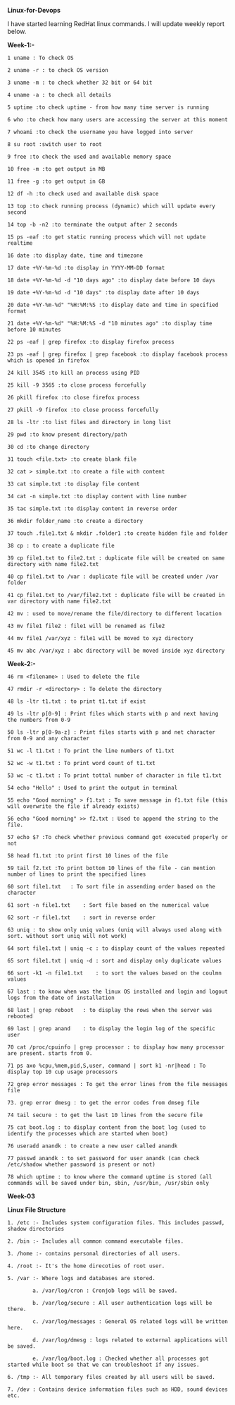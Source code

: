 **Linux-for-Devops**

I have started learning RedHat linux commands. I will update weekly report below.

**Week-1:-**

    1 uname : To check OS

    2 uname -r : to check OS version

    3 uname -m : to check whether 32 bit or 64 bit

    4 uname -a : to check all details

    5 uptime :to check uptime - from how many time server is running

    6 who :to check how many users are accessing the server at this moment

    7 whoami :to check the username you have logged into server

    8 su root :switch user to root

    9 free :to check the used and available memory space

    10 free -m :to get output in MB

    11 free -g :to get output in GB

    12 df -h :to check used and available disk space

    13 top :to check running process (dynamic) which will update every second

    14 top -b -n2 :to terminate the output after 2 seconds

    15 ps -eaf :to get static running process which will not update realtime

    16 date :to display date, time and timezone

    17 date +%Y-%m-%d :to display in YYYY-MM-DD format

    18 date +%Y-%m-%d -d "10 days ago" :to display date before 10 days

    19 date +%Y-%m-%d -d "10 days" :to display date after 10 days

    20 date +%Y-%m-%d" "%H:%M:%S :to display date and time in specified format

    21 date +%Y-%m-%d" "%H:%M:%S -d "10 minutes ago" :to display time before 10 minutes

    22 ps -eaf | grep firefox :to display firefox process

    23 ps -eaf | grep firefox | grep facebook :to display facebook process which is opened in firefox

    24 kill 3545 :to kill an process using PID

    25 kill -9 3565 :to close process forcefully

    26 pkill firefox :to close firefox process

    27 pkill -9 firefox :to close process forcefully

    28 ls -ltr :to list files and directory in long list

    29 pwd :to know present directory/path

    30 cd :to change directory

    31 touch <file.txt> :to create blank file

    32 cat > simple.txt :to create a file with content

    33 cat simple.txt :to display file content

    34 cat -n simple.txt :to display content with line number

    35 tac simple.txt :to display content in reverse order

    36 mkdir folder_name :to create a directory

    37 touch .file1.txt & mkdir .folder1 :to create hidden file and folder

    38 cp : to create a duplicate file

    39 cp file1.txt to file2.txt : duplicate file will be created on same directory with name file2.txt

    40 cp file1.txt to /var : duplicate file will be created under /var folder

    41 cp file1.txt to /var/file2.txt : duplicate file will be created in var directory with name file2.txt

    42 mv : used to move/rename the file/directory to different location

    43 mv file1 file2 : file1 will be renamed as file2

    44 mv file1 /var/xyz : file1 will be moved to xyz directory

    45 mv abc /var/xyz : abc directory will be moved inside xyz directory

**Week-2:-**

    46 rm <filename> : Used to delete the file

    47 rmdir -r <directory> : To delete the directory

    48 ls -ltr t1.txt : to print t1.txt if exist

    49 ls -ltr p[0-9] : Print files which starts with p and next having the numbers from 0-9

    50 ls -ltr p[0-9a-z] : Print files starts with p and net character from 0-9 and any character

    51 wc -l t1.txt : To print the line numbers of t1.txt

    52 wc -w t1.txt : To print word count of t1.txt

    53 wc -c t1.txt : To print tottal number of character in file t1.txt

    54 echo "Hello" : Used to print the output in terminal

    55 echo "Good morning" > f1.txt : To save message in f1.txt file (this will overwrite the file if already exists)

    56 echo "Good morning" >> f2.txt : Used to append the string to the file.

    57 echo $? :To check whether previous command got executed properly or not

    58 head f1.txt :to print first 10 lines of the file

    59 tail f2.txt :To print bottom 10 lines of the file - can mention number of lines to print the specified lines

    60 sort file1.txt	: To sort file in assending order based on the character

    61 sort -n file1.txt	: Sort file based on the numerical value

    62 sort -r file1.txt	: sort in reverse order

    63 uniq	: to show only uniq values (uniq will always used along with sort. without sort uniq will not work)

    64 sort file1.txt | uniq -c	: to display count of the values repeated

    65 sort file1.txt | uniq -d	: sort and display only duplicate values

    66 sort -k1 -n file1.txt 	: to sort the values based on the coulmn values

    67 last	: to know when was the linux OS installed and login and logout logs from the date of installation

    68 last | grep reboot	: to display the rows when the server was rebooted

    69 last | grep anand	: to display the login log of the specific user

    70 cat /proc/cpuinfo | grep processor : to display how many processor are present. starts from 0.

    71 ps axo %cpu,%mem,pid,S,user, command | sort k1 -nr|head : To display top 10 cup usage processors

    72 grep error messages : To get the error lines from the file messages file

    73. grep error dmesg : to get the error codes from dmseg file

    74 tail secure : to get the last 10 lines from the secure file

    75 cat boot.log : to display content from the boot log (used to identify the processes which are started when boot)

    76 useradd anandk : to create a new user called anandk

    77 passwd anandk : to set password for user anandk (can check /etc/shadow whether password is present or not)

    78 which uptime : to know where the command uptime is stored (all commands will be saved under bin, sbin, /usr/bin, /usr/sbin only

**Week-03**

**Linux File Structure**

    1. /etc :- Includes system configuration files. This includes passwd, shadow directories

    2. /bin :- Includes all common command executable files.

    3. /home :- contains personal directories of all users.

    4. /root :- It's the home direcoties of root user.

    5. /var :- Where logs and databases are stored.

            a. /var/log/cron : Cronjob logs will be saved.

            b. /var/log/secure : All user authentication logs will be there.

            c. /var/log/messages : General OS related logs will be written here.

            d. /var/log/dmesg : logs related to external applications will be saved.

            e. /var/log/boot.log : Checked whether all processes got started while boot so that we can troubleshoot if any issues.

    6. /tmp :- All temporary files created by all users will be saved.

    7. /dev : Contains device information files such as HDD, sound devices etc.


